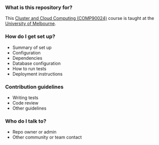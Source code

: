 ### What is this repository for? ###

This [Cluster and Cloud Computing (COMP90024)](https://handbook.unimelb.edu.au/2020/subjects/comp90024) course is taught at the [University of Melbourne](https://www.unimelb.edu.au/).

### How do I get set up? ###

* Summary of set up
* Configuration
* Dependencies
* Database configuration
* How to run tests
* Deployment instructions

### Contribution guidelines ###

* Writing tests
* Code review
* Other guidelines

### Who do I talk to? ###

* Repo owner or admin
* Other community or team contact